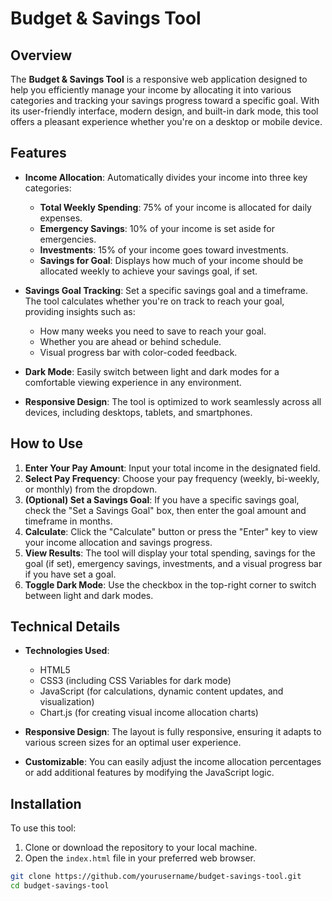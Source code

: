 # Budget & Savings Tool

## Overview

The **Budget & Savings Tool** is a responsive web application designed to help you efficiently manage your income by allocating it into various categories and tracking your savings progress toward a specific goal. With its user-friendly interface, modern design, and built-in dark mode, this tool offers a pleasant experience whether you're on a desktop or mobile device.

## Features

- **Income Allocation**: Automatically divides your income into three key categories:
  - **Total Weekly Spending**: 75% of your income is allocated for daily expenses.
  - **Emergency Savings**: 10% of your income is set aside for emergencies.
  - **Investments**: 15% of your income goes toward investments.
  - **Savings for Goal**: Displays how much of your income should be allocated weekly to achieve your savings goal, if set.
  
- **Savings Goal Tracking**: Set a specific savings goal and a timeframe. The tool calculates whether you're on track to reach your goal, providing insights such as:
  - How many weeks you need to save to reach your goal.
  - Whether you are ahead or behind schedule.
  - Visual progress bar with color-coded feedback.
  
- **Dark Mode**: Easily switch between light and dark modes for a comfortable viewing experience in any environment.

- **Responsive Design**: The tool is optimized to work seamlessly across all devices, including desktops, tablets, and smartphones.

## How to Use

1. **Enter Your Pay Amount**: Input your total income in the designated field.
2. **Select Pay Frequency**: Choose your pay frequency (weekly, bi-weekly, or monthly) from the dropdown.
3. **(Optional) Set a Savings Goal**: If you have a specific savings goal, check the "Set a Savings Goal" box, then enter the goal amount and timeframe in months.
4. **Calculate**: Click the "Calculate" button or press the "Enter" key to view your income allocation and savings progress.
5. **View Results**: The tool will display your total spending, savings for the goal (if set), emergency savings, investments, and a visual progress bar if you have set a goal.
6. **Toggle Dark Mode**: Use the checkbox in the top-right corner to switch between light and dark modes.

## Technical Details

- **Technologies Used**:
  - HTML5
  - CSS3 (including CSS Variables for dark mode)
  - JavaScript (for calculations, dynamic content updates, and visualization)
  - Chart.js (for creating visual income allocation charts)

- **Responsive Design**: The layout is fully responsive, ensuring it adapts to various screen sizes for an optimal user experience.

- **Customizable**: You can easily adjust the income allocation percentages or add additional features by modifying the JavaScript logic.

## Installation

To use this tool:

1. Clone or download the repository to your local machine.
2. Open the `index.html` file in your preferred web browser.

```bash
git clone https://github.com/yourusername/budget-savings-tool.git
cd budget-savings-tool
